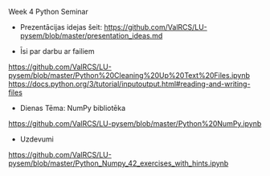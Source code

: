 Week 4 Python Seminar

* Prezentācijas idejas šeit:
  https://github.com/ValRCS/LU-pysem/blob/master/presentation_ideas.md
  
* Īsi par darbu ar failiem

https://github.com/ValRCS/LU-pysem/blob/master/Python%20Cleaning%20Up%20Text%20Files.ipynb
https://docs.python.org/3/tutorial/inputoutput.html#reading-and-writing-files
 
 
* Dienas Tēma: NumPy bibliotēka 

 https://github.com/ValRCS/LU-pysem/blob/master/Python%20NumPy.ipynb
 
 
* Uzdevumi

https://github.com/ValRCS/LU-pysem/blob/master/Python_Numpy_42_exercises_with_hints.ipynb
 
 
 
 
 
